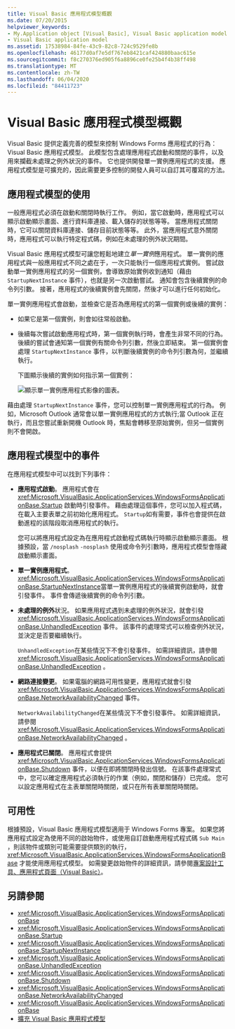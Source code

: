 ```yaml
---
title: Visual Basic 應用程式模型概觀
ms.date: 07/20/2015
helpviewer_keywords:
- My.Application object [Visual Basic], Visual Basic application model
- Visual Basic application model
ms.assetid: 17538984-84fe-43c9-82c8-724c9529fe8b
ms.openlocfilehash: 46177d0af7e5df767eb8421caf424880baac615e
ms.sourcegitcommit: f8c270376ed905f6a8896ce0fe25b4f4b38ff498
ms.translationtype: MT
ms.contentlocale: zh-TW
ms.lasthandoff: 06/04/2020
ms.locfileid: "84411723"
---
```

# <a name="overview-of-the-visual-basic-application-model"></a>Visual Basic 應用程式模型概觀

Visual Basic 提供定義完善的模型來控制 Windows Forms 應用程式的行為： Visual Basic 應用程式模型。 此模型包含處理應用程式啟動和關閉的事件，以及用來攔截未處理之例外狀況的事件。 它也提供開發單一實例應用程式的支援。 應用程式模型是可擴充的，因此需要更多控制的開發人員可以自訂其可覆寫的方法。  
  
## <a name="uses-for-the-application-model"></a>應用程式模型的使用  

 一般應用程式必須在啟動和關閉時執行工作。 例如，當它啟動時，應用程式可以顯示啟動顯示畫面、進行資料庫連接、載入儲存的狀態等等。 當應用程式關閉時，它可以關閉資料庫連接、儲存目前狀態等等。 此外，當應用程式意外關閉時，應用程式可以執行特定程式碼，例如在未處理的例外狀況期間。  
  
 Visual Basic 應用程式模型可讓您輕鬆地建立*單一實例*應用程式。 單一實例的應用程式與一般應用程式不同之處在于，一次只能執行一個應用程式實例。 嘗試啟動單一實例應用程式的另一個實例，會導致原始實例收到通知（藉由 `StartupNextInstance` 事件），也就是另一次啟動嘗試。 通知會包含後續實例的命令列引數。 接著，應用程式的後續實例會先關閉，然後才可以進行任何初始化。  
  
 單一實例應用程式會啟動，並檢查它是否為應用程式的第一個實例或後續的實例：  
  
- 如果它是第一個實例，則會如往常般啟動。  
  
- 後續每次嘗試啟動應用程式時，第一個實例執行時，會產生非常不同的行為。 後續的嘗試會通知第一個實例有關命令列引數，然後立即結束。 第一個實例會處理 `StartupNextInstance` 事件，以判斷後續實例的命令列引數為何，並繼續執行。  
  
     下圖顯示後續的實例如何指示第一個實例：  
  
     ![顯示單一實例應用程式影像的圖表。](./media/overview-of-the-visual-basic-application-model/single-instance-application.gif)  
  
 藉由處理 `StartupNextInstance` 事件，您可以控制單一實例應用程式的行為。 例如，Microsoft Outlook 通常會以單一實例應用程式的方式執行;當 Outlook 正在執行，而且您嘗試重新開機 Outlook 時，焦點會轉移至原始實例，但另一個實例則不會開啟。  
  
## <a name="events-in-the-application-model"></a>應用程式模型中的事件  

 在應用程式模型中可以找到下列事件：  
  
- **應用程式啟動**。 應用程式會在 <xref:Microsoft.VisualBasic.ApplicationServices.WindowsFormsApplicationBase.Startup> 啟動時引發事件。 藉由處理這個事件，您可以加入程式碼，在載入主要表單之前初始化應用程式。 `Startup`如有需要，事件也會提供在啟動進程的該階段取消應用程式的執行。  
  
     您可以將應用程式設定為在應用程式啟動程式碼執行時顯示啟動顯示畫面。 根據預設，當 `/nosplash` `-nosplash` 使用或命令列引數時，應用程式模型會隱藏啟動顯示畫面。  
  
- **單一實例應用程式**。 <xref:Microsoft.VisualBasic.ApplicationServices.WindowsFormsApplicationBase.StartupNextInstance>當單一實例應用程式的後續實例啟動時，就會引發事件。 事件會傳遞後續實例的命令列引數。  
  
- **未處理的例外**狀況。 如果應用程式遇到未處理的例外狀況，就會引發 <xref:Microsoft.VisualBasic.ApplicationServices.WindowsFormsApplicationBase.UnhandledException> 事件。 該事件的處理常式可以檢查例外狀況，並決定是否要繼續執行。  
  
     `UnhandledException`在某些情況下不會引發事件。 如需詳細資訊，請參閱 <xref:Microsoft.VisualBasic.ApplicationServices.WindowsFormsApplicationBase.UnhandledException> 。  
  
- **網路連接變更**。 如果電腦的網路可用性變更，應用程式就會引發 <xref:Microsoft.VisualBasic.ApplicationServices.WindowsFormsApplicationBase.NetworkAvailabilityChanged> 事件。  
  
     `NetworkAvailabilityChanged`在某些情況下不會引發事件。 如需詳細資訊，請參閱 <xref:Microsoft.VisualBasic.ApplicationServices.WindowsFormsApplicationBase.NetworkAvailabilityChanged> 。  
  
- **應用程式已關閉**。 應用程式會提供 <xref:Microsoft.VisualBasic.ApplicationServices.WindowsFormsApplicationBase.Shutdown> 事件，以便在即將關閉時發出信號。 在該事件處理常式中，您可以確定應用程式必須執行的作業（例如，關閉和儲存）已完成。 您可以設定應用程式在主表單關閉時關閉，或只在所有表單關閉時關閉。  
  
## <a name="availability"></a>可用性  

 根據預設，Visual Basic 應用程式模型適用于 Windows Forms 專案。 如果您將應用程式設定為使用不同的啟始物件，或使用自訂啟動應用程式程式碼 `Sub Main` ，則該物件或類別可能需要提供類別的執行， <xref:Microsoft.VisualBasic.ApplicationServices.WindowsFormsApplicationBase> 才能使用應用程式模型。 如需變更啟始物件的詳細資訊，請參閱[專案設計工具、應用程式頁面（Visual Basic）](/visualstudio/ide/reference/application-page-project-designer-visual-basic)。  
  
## <a name="see-also"></a>另請參閱

- <xref:Microsoft.VisualBasic.ApplicationServices.WindowsFormsApplicationBase>
- <xref:Microsoft.VisualBasic.ApplicationServices.WindowsFormsApplicationBase.Startup>
- <xref:Microsoft.VisualBasic.ApplicationServices.WindowsFormsApplicationBase.StartupNextInstance>
- <xref:Microsoft.VisualBasic.ApplicationServices.WindowsFormsApplicationBase.UnhandledException>
- <xref:Microsoft.VisualBasic.ApplicationServices.WindowsFormsApplicationBase.Shutdown>
- <xref:Microsoft.VisualBasic.ApplicationServices.WindowsFormsApplicationBase.NetworkAvailabilityChanged>
- <xref:Microsoft.VisualBasic.ApplicationServices.WindowsFormsApplicationBase>
- [擴充 Visual Basic 應用程式模型](../customizing-extending-my/extending-the-visual-basic-application-model.md)
